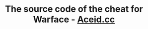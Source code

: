 
<h1 align="center">The source code of the cheat for Warface - <a href="https://aceid.cc/" target="_blank">Aceid.cc</a> 
